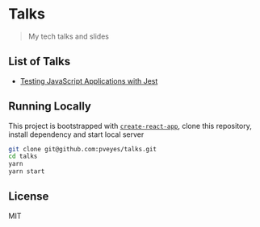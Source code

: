 # Talks

> My tech talks and slides

## List of Talks

- [Testing JavaScript Applications with Jest](/fjest)

## Running Locally

This project is bootstrapped with [`create-react-app`](https://github.com/facebook/create-react-app), clone this repository, install dependency and start local server


```sh
git clone git@github.com:pveyes/talks.git
cd talks
yarn
yarn start
```


## License

MIT
